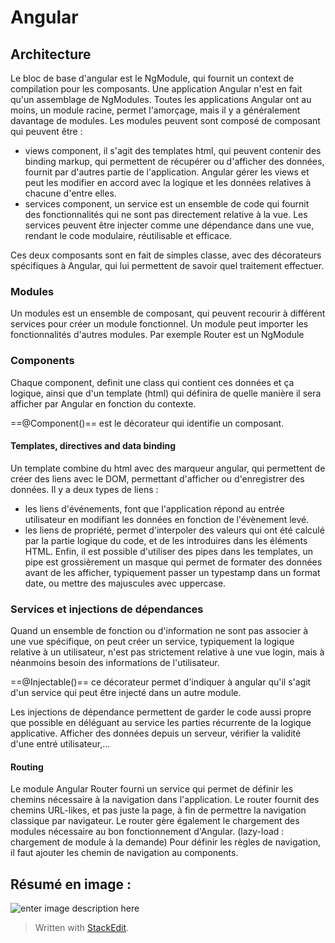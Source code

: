 # Angular
## Architecture
Le bloc de base d'angular est le NgModule, qui fournit un context de compilation pour les composants. Une application Angular n'est en fait qu'un assemblage de NgModules. Toutes les applications Angular ont au moins, un module racine, permet l'amorçage, mais il y a généralement davantage de modules. Les modules peuvent sont composé de composant qui peuvent être  :

- views component, il s'agit des templates html, qui peuvent contenir des binding markup, qui permettent de récupérer ou d'afficher des données, fournit par d'autres partie de l'application. Angular gérer les views et peut les modifier en accord avec la logique et les données relatives à chacune d'entre elles.
- services component, un service est un ensemble de code qui fournit des fonctionnalités qui ne sont pas directement relative à la vue. Les services peuvent être injecter comme une dépendance dans une vue, rendant le code modulaire, réutilisable et efficace.

Ces deux composants sont en fait de simples classe, avec des décorateurs spécifiques à Angular, qui lui permettent de savoir quel traitement effectuer.

### Modules
Un modules est un ensemble de composant, qui peuvent recourir à différent services pour créer un module fonctionnel. Un module peut importer les fonctionnalités d'autres modules. Par exemple Router est un NgModule

### Components
Chaque component, definit une class qui contient ces données et ça logique, ainsi que d'un template (html) qui définira de quelle manière il sera afficher par Angular en fonction du contexte.

==@Component()==
est le décorateur qui identifie un composant.

#### Templates, directives and data binding
Un template combine du html avec des marqueur angular, qui permettent de créer des liens avec le DOM, permettant d'afficher ou d'enregistrer des données. Il y a deux types de liens : 

- les liens d'événements, font que l'application répond au entrée utilisateur en modifiant les données en fonction de l'évènement levé.
- les liens de propriété, permet d'interpoler des valeurs qui ont été calculé par la partie logique du code, et de les introduires dans les éléments HTML.
Enfin, il est possible d'utiliser des pipes dans les templates, un pipe est grossièrement un masque qui permet de formater des données avant de les afficher, typiquement passer un typestamp dans un format date, ou mettre des majuscules avec uppercase.

### Services et injections de dépendances
Quand un ensemble de fonction ou d'information ne sont pas associer à une vue spécifique, on peut créer un service, typiquement la logique relative à un utilisateur, n'est pas strictement relative à une vue login, mais à néanmoins besoin des informations de l'utilisateur.

==@Injectable()==
ce décorateur permet d'indiquer à angular qu'il s'agit d'un service qui peut être injecté dans un autre module.

Les injections de dépendance permettent de garder le code aussi propre que possible en déléguant au service les parties récurrente de la logique applicative. Afficher des données depuis un serveur, vérifier la validité d'une entré utilisateur,...

#### Routing
Le module Angular Router fourni un service qui permet de définir les chemins nécessaire à la navigation dans l'application. Le router fournit des chemins URL-likes, et pas juste la page, à fin de permettre la navigation classique par navigateur. Le router gère également le chargement des modules nécessaire au bon fonctionnement d'Angular. (lazy-load : chargement de module à la demande) Pour définir les règles de navigation, il faut ajouter les chemin de navigation au components.

## Résumé en image :

![enter image description here](https://angular.io/generated/images/guide/architecture/overview2.png)





> Written with [StackEdit](https://stackedit.io/).
<!--stackedit_data:
eyJoaXN0b3J5IjpbOTI1ODk3MTAxXX0=
-->